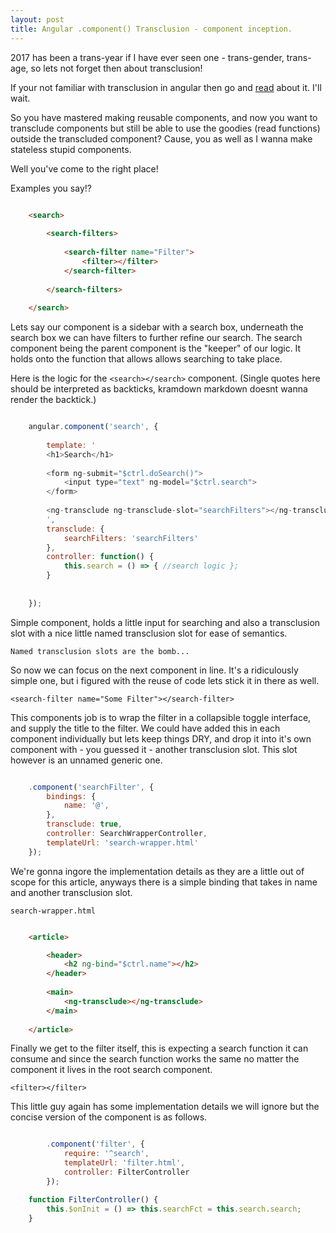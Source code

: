 ```yaml
---
layout: post
title: Angular .component() Transclusion - component inception.
---
```


2017 has been a trans-year if I have ever seen one - trans-gender, trans-age, so lets not forget then about transclusion!

If your not familiar with transclusion in angular then go and [read](https://docs.angularjs.org/api/ng/directive/ngTransclude) about it. I'll wait.

So you have mastered making reusable components, and now you want to transclude components but still be able to use the goodies (read functions) outside the transcluded component? Cause, you as well as I wanna make stateless stupid components.
 
Well you've come to the right place!

Examples you say!?

```html

	<search>
	
		<search-filters>
		
			<search-filter name="Filter">
				<filter></filter>
			</search-filter>
		
		</search-filters>
		
	</search>

```

Lets say our component is a sidebar with a search box, underneath the search box we can have filters to further refine our search. The search component being the parent component is the "keeper" of 
our logic. It holds onto the function that allows allows searching to take place.

Here is the logic for the `<search></search>` component. (Single quotes here should be interpreted as backticks, kramdown markdown doesnt wanna render the backtick.)

```javascript

	angular.component('search', {
	
		template: '
		<h1>Search</h1>
		
		<form ng-submit="$ctrl.doSearch()">
			<input type="text" ng-model="$ctrl.search">
		</form>
		
		<ng-transclude ng-transclude-slot="searchFilters"></ng-transclude>
		',
		transclude: {
			searchFilters: 'searchFilters'
		},
		controller: function() {
			this.search = () => { //search logic };
		}
		
		
	});

```

Simple component, holds a little input for searching and also a transclusion slot with a nice little named transclusion slot for ease of semantics.

`Named transclusion slots are the bomb...`
 
So now we can focus on the next component in line. It's a ridiculously simple one, but i figured with the reuse of code lets stick it in there as well. 

`<search-filter name="Some Filter"></search-filter>`

This components job is to wrap the filter in a collapsible toggle interface, and supply the title to the filter. We could have added this in each component individually but lets keep things DRY, 
and drop it into it's own component with - you guessed it - another transclusion slot. This slot however is an unnamed generic one. 

```javascript

	.component('searchFilter', {
		bindings: {
			name: '@',
		},
		transclude: true,
		controller: SearchWrapperController,
		templateUrl: 'search-wrapper.html'
	});

```

We're gonna ingore the implementation details as they are a little out of scope for this article, anyways there is a simple binding that takes in name and another transclusion slot.

`search-wrapper.html`

```html

	<article>

		<header>
			<h2 ng-bind="$ctrl.name"></h2>
		</header>
	
		<main>
			<ng-transclude></ng-transclude>
		</main>
		
	</article>

```

Finally we get to the filter itself, this is expecting a search function it can consume and since the search function works the same no matter the component it lives in the root search component.
 
`<filter></filter>`

This little guy again has some implementation details we will ignore but the concise version of the component is as follows.

```javascript

        .component('filter', {
			require: '^search',
            templateUrl: 'filter.html',
            controller: FilterController
        });

    function FilterController() {   
		this.$onInit = () => this.searchFct = this.search.search;
    }

```




